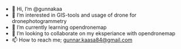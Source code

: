- 👋 Hi, I’m @gunnakaa
- 👀 I’m interested in GIS-tools and usage of drone for dronephotogrammetry
- 🌱 I’m currently learning opendronemap
- 💞️ I’m looking to collaborate on my eksperiance with opendronemap
- 📫 How to reach me; gunnar.kaasa84@gmail.com

<!---
gunnakaa/gunnakaa is a ✨ special ✨ repository because its `README.md` (this file) appears on your GitHub profile.
You can click the Preview link to take a look at your changes.
--->
